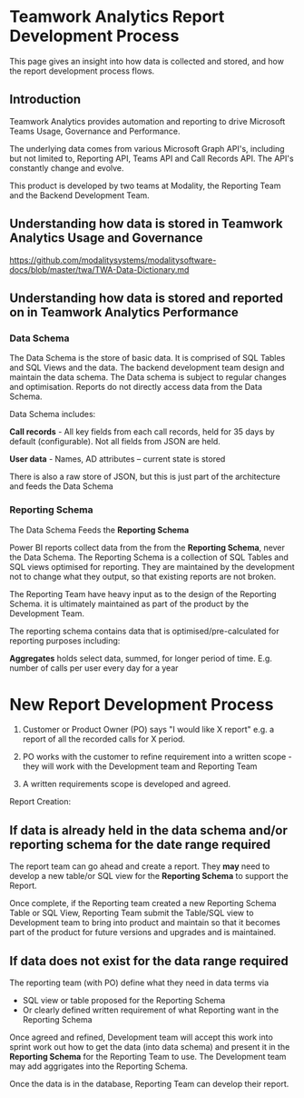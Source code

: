 

# Teamwork Analytics Report Development Process

This page gives an insight into how data is collected and stored, and how the report development process flows.

## Introduction

Teamwork Analytics provides automation and reporting to drive Microsoft Teams Usage, Governance and Performance. 

The underlying data comes from various Microsoft Graph API's, including but not limited to, Reporting API, Teams API and Call Records API. 
The API's constantly change and evolve.

This product is developed by two teams at Modality, the Reporting Team and the Backend Development Team.


## Understanding how data is stored in Teamwork Analytics Usage and Governance

https://github.com/modalitysystems/modalitysoftware-docs/blob/master/twa/TWA-Data-Dictionary.md


## Understanding how data is stored and reported on in Teamwork Analytics Performance


### Data Schema

The Data Schema is the store of basic data. It is comprised of SQL Tables and SQL Views and the data. The backend development team design and maintain the data schema. The Data schema is subject to regular changes and optimisation. Reports do not directly access data from the Data Schema.

Data Schema includes:

**Call records** - All key fields from each call records, held for 35 days by default (configurable). Not all fields from JSON are held.

**User data** - Names, AD attributes – current state is stored

There is also a raw store of JSON, but this is just part of the architecture and feeds the Data Schema


### Reporting Schema

The Data Schema Feeds the **Reporting Schema**

Power BI reports collect data from the from the **Reporting Schema**, never the Data Schema. The Reporting Schema is a collection of SQL Tables and SQL views optimised for reporting. They are maintained by the development not to change what they output, so that existing reports are not broken.

The Reporting Team have heavy input as to the design of the Reporting Schema. it is ultimately maintained as part of the product by the Development Team.

The reporting schema contains data that is optimised/pre-calculated for reporting purposes including:

**Aggregates** holds select data, summed, for longer period of time. E.g. number of calls per user every day for a year 


# New Report Development Process

1.	Customer or Product Owner (PO) says "I would like X report" e.g. a report of all the recorded calls for X period. 

2. PO works with the customer to refine requirement into a written scope - they will work with the Development team and Reporting Team

3. A written requirements scope is developed and agreed.

Report Creation:

## **If data is already held in the data schema and/or reporting schema for the date range required** 

The report team can go ahead and create a report. They **may** need to develop a new table/or SQL view for the **Reporting Schema** to support the Report. 

Once complete, if the Reporting team created a new Reporting Schema Table or SQL View, Reporting Team submit the Table/SQL view to Development team to bring into product and maintain so that it becomes part of the product for future versions and upgrades and is maintained.

## **If data does not exist for the data range required** 

The reporting team (with PO) define what they need in data terms via  
-	SQL view or table proposed for the Reporting Schema
-	Or clearly defined written requirement of what Reporting want in the Reporting Schema

Once agreed and refined, Development team will accept this work into sprint work out how to get the data (into data schema) and present it in the **Reporting Schema** for the Reporting Team to use. The Development team may add aggrigates into the Reporting Schema.

Once the data is in the database, Reporting Team can develop their report.






